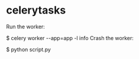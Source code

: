 celerytasks
===========
Run the worker:

$ celery worker --app=app -l info
Crash the worker:

$ python script.py
